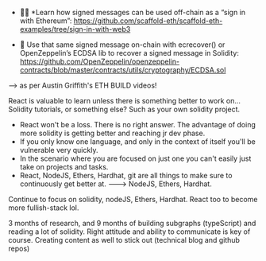 - 🧑‍🏭 \*Learn how signed messages can be used off-chain as a “sign in with Ethereum”: https://github.com/scaffold-eth/scaffold-eth-examples/tree/sign-in-with-web3

- 📡 Use that same signed message on-chain with ecrecover() or OpenZeppelin’s ECDSA lib to recover a signed message in Solidity: https://github.com/OpenZeppelin/openzeppelin-contracts/blob/master/contracts/utils/cryptography/ECDSA.sol

--> as per Austin Griffith's ETH BUILD videos!

React is valuable to learn unless there is something better to work on... Solidity tutorials, or something else? Such as your own solidity project.

- React won't be a loss. There is no right answer. The advantage of doing more solidity is getting better and reaching jr dev phase.
- If you only know one language, and only in the context of itself you'll be vulnerable very quickly.
- In the scenario where you are focused on just one you can't easily just take on projects and tasks.
- React, NodeJS, Ethers, Hardhat, git are all things to make sure to continuously get better at.
  ---> NodeJS, Ethers, Hardhat.

Continue to focus on solidity, nodeJS, Ethers, Hardhat. React too to become more fullish-stack lol.

3 months of research, and 9 months of building subgraphs (typeScript) and reading a lot of solidity. Right attitude and ability to communicate is key of course. Creating content as well to stick out (technical blog and github repos)
